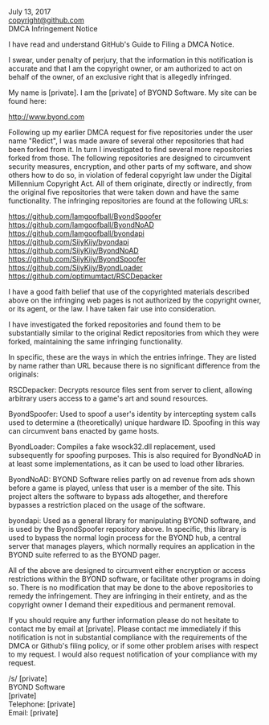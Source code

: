 July 13, 2017    
copyright@github.com    
DMCA Infringement Notice    

I have read and understand GitHub's Guide to Filing a DMCA Notice.

I swear, under penalty of perjury, that the information in this
notification is accurate and that I am the copyright owner, or am
authorized to act on behalf of the owner, of an exclusive right that is
allegedly infringed.

My name is [private]. I am the [private] of BYOND Software. My
site can be found here:

http://www.byond.com

Following up my earlier DMCA request for five repositories under the
user name "Redict", I was made aware of several other repositories that
had been forked from it. In turn I investigated to find several more
repositories forked from those. The following repositories are designed
to circumvent security measures, encryption, and other parts of my
software, and show others how to do so, in violation of federal
copyright law under the Digital Millennium Copyright Act. All of them
originate, directly or indirectly, from the original five repositories
that were taken down and have the same functionality. The infringing
repositories are found at the following URLs:

https://github.com/Iamgoofball/ByondSpoofer  
https://github.com/Iamgoofball/ByondNoAD  
https://github.com/Iamgoofball/byondapi  
https://github.com/SijyKijy/byondapi  
https://github.com/SijyKijy/ByondNoAD  
https://github.com/SijyKijy/ByondSpoofer  
https://github.com/SijyKijy/ByondLoader  
https://github.com/optimumtact/RSCDepacker  

I have a good faith belief that use of the copyrighted materials
described above on the infringing web pages is not authorized by the
copyright owner, or its agent, or the law. I have taken fair use into
consideration.

I have investigated the forked repositories and found them to be
substantially similar to the original Redict repositories from which
they were forked, maintaining the same infringing functionality.

In specific, these are the ways in which the entries infringe. They are
listed by name rather than URL because there is no significant
difference from the originals:

RSCDepacker: Decrypts resource files sent from server to client,
allowing arbitrary users access to a game's art and sound resources.

ByondSpoofer: Used to spoof a user's identity by intercepting system
calls used to determine a (theoretically) unique hardware ID. Spoofing
in this way can circumvent bans enacted by game hosts.

ByondLoader: Compiles a fake wsock32.dll replacement, used subsequently
for spoofing purposes. This is also required for ByondNoAD in at least
some implementations, as it can be used to load other libraries.

ByondNoAD: BYOND Software relies partly on ad revenue from ads shown
before a game is played, unless that user is a member of the site. This
project alters the software to bypass ads altogether, and therefore
bypasses a restriction placed on the usage of the software.

byondapi: Used as a general library for manipulating BYOND software, and
is used by the ByondSpoofer repository above. In specific, this library
is used to bypass the normal login process for the BYOND hub, a central
server that manages players, which normally requires an application in
the BYOND suite referred to as the BYOND pager.

All of the above are designed to circumvent either encryption or access
restrictions within the BYOND software, or facilitate other programs in
doing so. There is no modification that may be done to the above
repositories to remedy the infringement. They are infringing in their
entirety, and as the copyright owner I demand their expeditious and
permanent removal.

If you should require any further information please do not hesitate to
contact me by email at [private]. Please contact me immediately if
this notification is not in substantial compliance with the requirements
of the DMCA or Github's filing policy, or if some other problem arises
with respect to my request. I would also request notification of your
compliance with my request.

/s/ [private]  
BYOND Software    
[private]  
Telephone: [private]  
Email: [private]  
